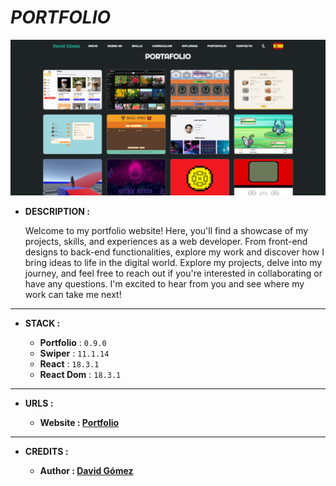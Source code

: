 # _PORTFOLIO_

![THUMBNAIL](resources/img/Thumbnail.png)

- **DESCRIPTION :**

  Welcome to my portfolio website! Here, you'll find a showcase of my projects, skills, and experiences as a web developer. From front-end designs to back-end functionalities, explore my work and discover how I bring ideas to life in the digital world. Explore my projects, delve into my journey, and feel free to reach out if you're interested in collaborating or have any questions. I'm excited to hear from you and see where my work can take me next!

---

- **STACK :**

  - **Portfolio** : `0.9.0`
  - **Swiper** : `11.1.14`
  - **React** : `18.3.1`
  - **React Dom** : `18.3.1`

---

- **URLS :**

  - **Website : [Portfolio](https://dagt-portfolio.netlify.app)**

---

- **CREDITS :**

  - **Author : [David Gómez](https://github.com/DavidGomezToca)**
